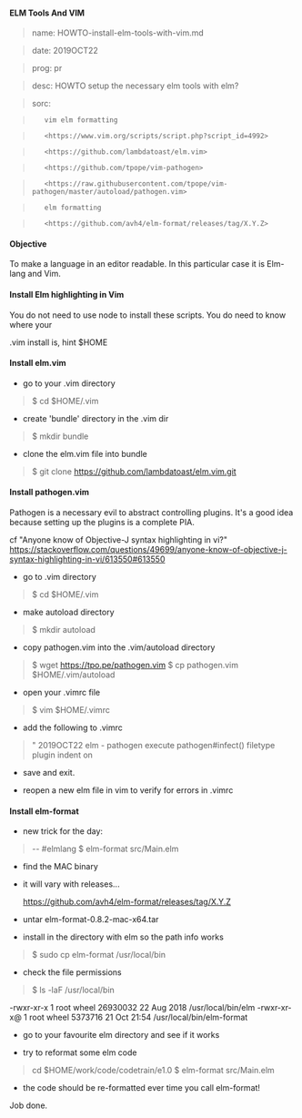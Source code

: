 #### ELM Tools And VIM

>  name: HOWTO-install-elm-tools-with-vim.md

>  date: 2019OCT22

>  prog: pr

>  desc: HOWTO setup the necessary elm tools with elm?

>  sorc: 

>        vim elm formatting

>        <https://www.vim.org/scripts/script.php?script_id=4992>

>        <https://github.com/lambdatoast/elm.vim>

>        <https://github.com/tpope/vim-pathogen>

>        <https://raw.githubusercontent.com/tpope/vim-pathogen/master/autoload/pathogen.vim>

>        elm formatting

>        <https://github.com/avh4/elm-format/releases/tag/X.Y.Z>
>

#### Objective

To make a language in an editor readable. In this particular case it is Elm-lang and Vim.


#### Install Elm highlighting in Vim

You do not need to use node to install these scripts. You do need to know where your

   .vim install is, hint $HOME


#### Install elm.vim

* go to your .vim directory

> $ cd  $HOME/.vim


* create 'bundle' directory in the .vim dir

> $ mkdir bundle
  
* clone the elm.vim file into bundle

> $ git clone https://github.com/lambdatoast/elm.vim.git


#### Install pathogen.vim

Pathogen is a necessary evil to abstract controlling plugins. It's a good idea
because setting up the plugins is a complete PIA. 

  cf "Anyone know of Objective-J syntax highlighting in vi?"
  <https://stackoverflow.com/questions/49699/anyone-know-of-objective-j-syntax-highlighting-in-vi/613550#613550>


* go to .vim directory

> $ cd $HOME/.vim

* make autoload directory

> $ mkdir autoload

* copy pathogen.vim into the .vim/autoload directory

> $ wget https://tpo.pe/pathogen.vim
> $ cp pathogen.vim  $HOME/.vim/autoload

* open your .vimrc file

> $ vim $HOME/.vimrc

* add the following to .vimrc

> " 2019OCT22 elm - pathogen
> execute pathogen#infect()
> filetype plugin indent on

* save and exit.

* reopen a new elm file in vim to verify for errors in .vimrc


#### Install elm-format

* new trick for the day: 
  
>  -- #elmlang
>  $ elm-format src/Main.elm


* find the MAC binary
- it will vary with releases...

  <https://github.com/avh4/elm-format/releases/tag/X.Y.Z>

* untar elm-format-0.8.2-mac-x64.tar


* install in the directory with elm so the path info works

> $  sudo cp elm-format /usr/local/bin

* check the file permissions

> $ ls -laF /usr/local/bin

-rwxr-xr-x  1 root  wheel  26930032 22 Aug  2018 /usr/local/bin/elm
-rwxr-xr-x@ 1 root  wheel   5373716 21 Oct 21:54 /usr/local/bin/elm-format

* go to your favourite elm directory and see if it works
- try to reformat some elm code

> cd $HOME/work/code/codetrain/e1.0
> $ elm-format src/Main.elm

* the code should be re-formatted ever time you call elm-format!



Job done.

